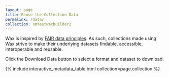```yaml
---
layout: page
title: Reuse the Collection Data
permalink: /data/
collection: smtestwaxbuilder2
---
```


Wax is inspired by [FAIR data principles](https://journal.code4lib.org/articles/13427). As such, collections made using Wax strive to make their underlying datasets findable, accessible, interoperable and reusable.

Click the Download Data button to select a format and dataset to download.

{% include interactive_metadata_table.html collection=page.collection %}

